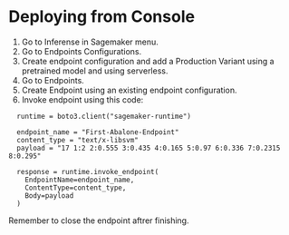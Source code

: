 # Deploying from Console

1. Go to Inferense in Sagemaker menu.
2. Go to Endpoints Configurations.
3. Create endpoint configuration and add a Production Variant using a pretrained model and using serverless.
4. Go to Endpoints.
5. Create Endpoint using an existing endpoint configuration.
6. Invoke endpoint using this code:

```
  runtime = boto3.client("sagemaker-runtime")

  endpoint_name = "First-Abalone-Endpoint"
  content_type = "text/x-libsvm"
  payload = "17 1:2 2:0.555 3:0.435 4:0.165 5:0.97 6:0.336 7:0.2315 8:0.295"

  response = runtime.invoke_endpoint(
    EndpointName=endpoint_name,
    ContentType=content_type,
    Body=payload
  )
```
Remember to close the endpoint aftrer finishing.
